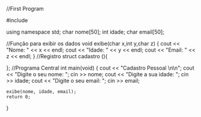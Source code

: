 //First Program

#include <iostream>

using namespace std;
char nome[50];
int idade;
char email[50];


//Função para exibir os dados
void exibe(char x,int y,char z) {
    cout << "Nome: " << x << endl;
    cout << "Idade: " << y << endl;
    cout << "Email: " << z << endl;
}
//Registro
struct cadastro (){

};
//Programa Central
int main(void)
{
    cout << "Cadastro Pessoal \n\n";
    cout << "Digite o seu nome: ";
    cin >> nome;
    cout << "Digite a sua idade: ";
    cin >> idade;
    cout << "Digite o seu email: ";
    cin >> email;

    exibe(nome, idade, email);
    return 0;
}

